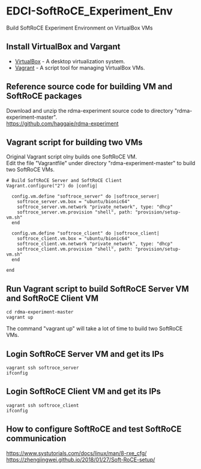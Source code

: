 # EDCI-SoftRoCE_Experiment_Env
Build SoftRoCE Experiment Environment on VirtualBox VMs

## Install VirtualBox and Vargant
* [VirtualBox](https://www.virtualbox.org/wiki/Downloads) - A desktop virtualization system.
* [Vagrant](https://www.vagrantup.com/downloads.html) - A script tool for managing VirtualBox VMs.

## Reference source code for building VM and SoftRoCE packages
Download and unzip the rdma-experiment source code to directory "rdma-experiment-master".  
https://github.com/haggaie/rdma-experiment

## Vagrant script for building two VMs
Original Vagrant script olny builds one SoftRoCE VM.   
Edit the file "Vagrantfile" under directory "rdma-experiment-master" to build two SoftRoCE VMs.
```shell=
# Build SoftRoCE Server and SoftRoCE Client
Vagrant.configure("2") do |config|
    
  config.vm.define "softroce_server" do |softroce_server|    
    softroce_server.vm.box = "ubuntu/bionic64"
    softroce_server.vm.network "private_network", type: "dhcp"
    softroce_server.vm.provision "shell", path: "provision/setup-vm.sh"    
  end
  
  config.vm.define "softroce_client" do |softroce_client|    
    softroce_client.vm.box = "ubuntu/bionic64"
    softroce_client.vm.network "private_network", type: "dhcp"
    softroce_client.vm.provision "shell", path: "provision/setup-vm.sh"    
  end
  
end
```

## Run Vagrant script to build SoftRoCE Server VM and SoftRoCE Client VM
```shell=
cd rdma-experiment-master
vagrant up
```
The command "vagrant up" will take a lot of time to build two SoftRoCE VMs.

## Login SoftRoCE Server VM and get its IPs
```shell=
vagrant ssh softroce_server
ifconfig
```

## Login SoftRoCE Client VM and get its IPs
```shell=
vagrant ssh softroce_client
ifconfig
```

## How to configure SoftRoCE and test SoftRoCE communication
https://www.systutorials.com/docs/linux/man/8-rxe_cfg/  
https://zhengjingwei.github.io/2018/01/27/Soft-RoCE-setup/

